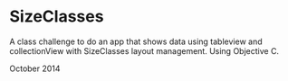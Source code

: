 # SizeClasses
A class challenge to do an app that shows data using tableview and collectionView with SizeClasses layout management. Using Objective C. 

October 2014 

